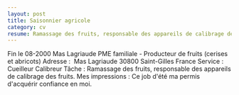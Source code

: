 ```yaml
---
layout: post
title: Saisonnier agricole
category: cv
resume: Ramassage des fruits, responsable des appareils de calibrage des fruits (cerises et abricots).
---
```

Fin le 08-2000
Mas Lagriaude
PME familiale - Producteur de fruits (cerises et abricots)
Adresse : ­ Mas Lagriaude­ 30800­ Saint-Gilles­ France
Service : Cueilleur­ Calibreur­
Tâche : Ramassage des fruits, responsable des appareils de calibrage des fruits.
Mes impressions : Ce job d'été ma permis d'acquérir confiance en moi.